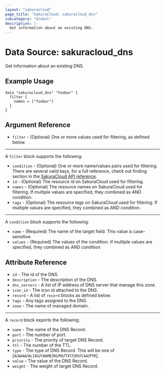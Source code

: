 ```yaml
---
layout: "sakuracloud"
page_title: "SakuraCloud: sakuracloud_dns"
subcategory: "Global"
description: |-
  Get information about an existing DNS.
---
```


# Data Source: sakuracloud_dns

Get information about an existing DNS.

## Example Usage

```hcl
data "sakuracloud_dns" "foobar" {
  filter {
    names = ["foobar"]
  }
}
```
## Argument Reference

* `filter` - (Optional) One or more values used for filtering, as defined below.


---

A `filter` block supports the following:

* `condition` - (Optional) One or more name/values pairs used for filtering. There are several valid keys, for a full reference, check out finding section in the [SakuraCloud API reference](https://developer.sakura.ad.jp/cloud/api/1.1/).
* `id` - (Optional) The resource id on SakuraCloud used for filtering.
* `names` - (Optional) The resource names on SakuraCloud used for filtering. If multiple values ​​are specified, they combined as AND condition.
* `tags` - (Optional) The resource tags on SakuraCloud used for filtering. If multiple values ​​are specified, they combined as AND condition.

---

A `condition` block supports the following:

* `name` - (Required) The name of the target field. This value is case-sensitive.
* `values` - (Required) The values of the condition. If multiple values ​​are specified, they combined as AND condition.


## Attribute Reference

* `id` - The id of the DNS.
* `description` - The description of the DNS.
* `dns_servers` - A list of IP address of DNS server that manage this zone.
* `icon_id` - The icon id attached to the DNS.
* `record` - A list of `record` blocks as defined below.
* `tags` - Any tags assigned to the DNS.
* `zone` - The name of managed domain.


---

A `record` block exports the following:

* `name` - The name of the DNS Record.
* `port` - The number of port.
* `priority` - The priority of target DNS Record.
* `ttl` - The number of the TTL.
* `type` - The type of DNS Record. This will be one of [`A`/`AAAA`/`ALIAS`/`CNAME`/`NS`/`MX`/`TXT`/`SRV`/`CAA`/`PTR`].
* `value` - The value of the DNS Record.
* `weight` - The weight of target DNS Record.


